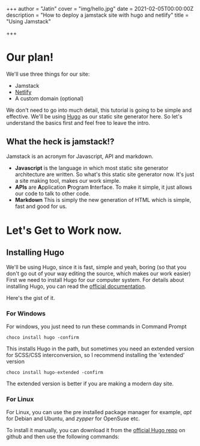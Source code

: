 +++
author = "Jatin"
cover = "img/hello.jpg"
date = 2021-02-05T00:00:00Z
description = "How to deploy a jamstack site with hugo and netlify"
title = "Using Jamstack"

+++
# Our plan!

We'll use three things for our site:

* Jamstack
* [Netlify](https://netlify.com)
* A custom domain (optional)

We don't need to go into much detail, this tutorial is going to be simple and effective. We'll be using [Hugo](https://gohugo.io) as our static site generator here. So let's understand the basics first and feel free to leave the intro.

## What the heck is jamstack!?

Jamstack is an acronym for Javascript, API and markdown.

* **Javascript** is the language in which most static site generator architecture are written. So what's this static site generator now. It's just a site making tool, makes our work simple.
* **APIs** are **A**pplication **P**rogram **I**nterface. To make it simple, it just allows our code to talk to other code.
* **Markdown** This is simply the new generation of HTML which is simple, fast and good for us.

# Let's Get to Work now.

## Installing Hugo

We'll be using Hugo, since it is fast, simple and yeah, boring (so that you don't go out of your way editing the source, which makes our work easier) First we need to install Hugo for our computer system. For details about installing Hugo, you can read the [official documentation](https://gohugo.io/getting-started/installing/ "docs").

Here's the gist of it.

### For Windows

For windows, you just need to run these commands in Command Prompt

    choco install hugo -confirm

This installs Hugo in the path, but sometimes you need an extended version for SCSS/CSS interconversion, so I recommend installing the 'extended' version

    choco install hugo-extended -confirm

The extended version is better if you are making a modern day site.

### For Linux

For Linux, you can use the pre installed package manager for example, _apt_ for Debian and Ubuntu, and _zypper_ for OpenSuse etc.

To install it manually, you can download it from the [official Hugo repo](https://github.com/gohugoio/hugo/releases "githubrepo") on github and then use the following commands:
